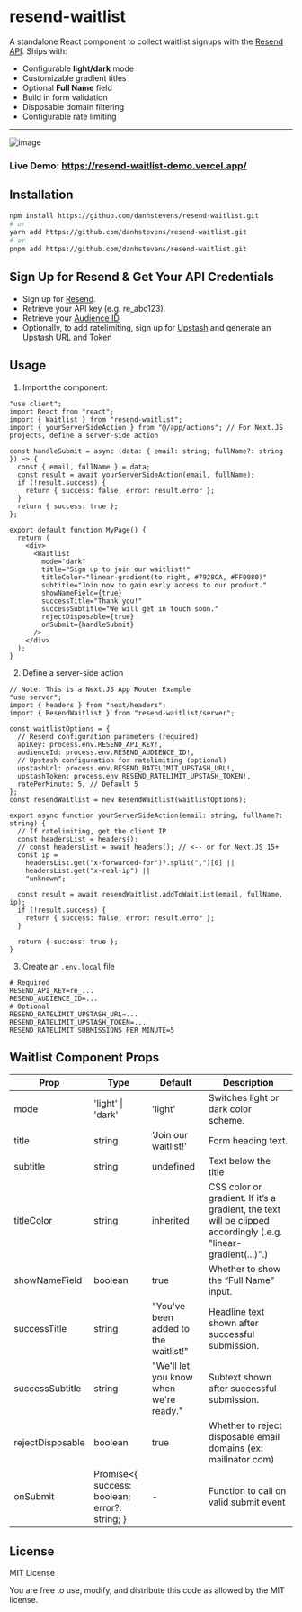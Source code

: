 # resend-waitlist

A standalone React component to collect waitlist signups with the [Resend API](https://resend.com). Ships with:

- Configurable **light/dark** mode
- Customizable gradient titles
- Optional **Full Name** field
- Build in form validation
- Disposable domain filtering
- Configurable rate limiting

---

![image](https://github.com/user-attachments/assets/10431970-fe3a-48d0-b8d3-ca5f7c480dee)

### Live Demo: https://resend-waitlist-demo.vercel.app/

## Installation

```bash
npm install https://github.com/danhstevens/resend-waitlist.git
# or
yarn add https://github.com/danhstevens/resend-waitlist.git
# or
pnpm add https://github.com/danhstevens/resend-waitlist.git
```

## Sign Up for Resend & Get Your API Credentials

- Sign up for [Resend](https://resend.com/).
- Retrieve your API key (e.g. re_abc123).
- Retrieve your [Audience ID](https://resend.com/audiences)
- Optionally, to add ratelimiting, sign up for [Upstash](https://upstash.com/) and generate an Upstash URL and Token

## Usage

1. Import the component:

```tsx
"use client";
import React from "react";
import { Waitlist } from "resend-waitlist";
import { yourServerSideAction } from "@/app/actions"; // For Next.JS projects, define a server-side action

const handleSubmit = async (data: { email: string; fullName?: string }) => {
  const { email, fullName } = data;
  const result = await yourServerSideAction(email, fullName);
  if (!result.success) {
    return { success: false, error: result.error };
  }
  return { success: true };
};

export default function MyPage() {
  return (
    <div>
      <Waitlist
        mode="dark"
        title="Sign up to join our waitlist!"
        titleColor="linear-gradient(to right, #7928CA, #FF0080)"
        subtitle="Join now to gain early access to our product."
        showNameField={true}
        successTitle="Thank you!"
        successSubtitle="We will get in touch soon."
        rejectDisposable={true}
        onSubmit={handleSubmit}
      />
    </div>
  );
}
```

2. Define a server-side action

```tsx
// Note: This is a Next.JS App Router Example
"use server";
import { headers } from "next/headers";
import { ResendWaitlist } from "resend-waitlist/server";

const waitlistOptions = {
  // Resend configuration parameters (required)
  apiKey: process.env.RESEND_API_KEY!,
  audienceId: process.env.RESEND_AUDIENCE_ID!,
  // Upstash configuration for ratelimiting (optional)
  upstashUrl: process.env.RESEND_RATELIMIT_UPSTASH_URL!,
  upstashToken: process.env.RESEND_RATELIMIT_UPSTASH_TOKEN!,
  ratePerMinute: 5, // Default 5
};
const resendWaitlist = new ResendWaitlist(waitlistOptions);

export async function yourServerSideAction(email: string, fullName?: string) {
  // If ratelimiting, get the client IP
  const headersList = headers();
  // const headersList = await headers(); // <-- or for Next.JS 15+
  const ip =
    headersList.get("x-forwarded-for")?.split(",")[0] ||
    headersList.get("x-real-ip") ||
    "unknown";

  const result = await resendWaitlist.addToWaitlist(email, fullName, ip);
  if (!result.success) {
    return { success: false, error: result.error };
  }

  return { success: true };
}
```

3. Create an `.env.local` file

```
# Required
RESEND_API_KEY=re_...
RESEND_AUDIENCE_ID=...
# Optional
RESEND_RATELIMIT_UPSTASH_URL=...
RESEND_RATELIMIT_UPSTASH_TOKEN=...
RESEND_RATELIMIT_SUBMISSIONS_PER_MINUTE=5
```

## Waitlist Component Props

| Prop             | Type                                          | Default                                | Description                                                                                                     |
| ---------------- | --------------------------------------------- | -------------------------------------- | --------------------------------------------------------------------------------------------------------------- |
| mode             | 'light' \| 'dark'                             | 'light'                                | Switches light or dark color scheme.                                                                            |
| title            | string                                        | 'Join our waitlist!'                   | Form heading text.                                                                                              |
| subtitle         | string                                        | undefined                              | Text below the title                                                                                            |
| titleColor       | string                                        | inherited                              | CSS color or gradient. If it’s a gradient, the text will be clipped accordingly (.e.g. "linear-gradient(...)".) |
| showNameField    | boolean                                       | true                                   | Whether to show the “Full Name” input.                                                                          |
| successTitle     | string                                        | "You've been added to the waitlist!"   | Headline text shown after successful submission.                                                                |
| successSubtitle  | string                                        | "We'll let you know when we're ready." | Subtext shown after successful submission.                                                                      |
| rejectDisposable | boolean                                       | true                                   | Whether to reject disposable email domains (ex: mailinator.com)                                                 |
| onSubmit         | Promise<{ success: boolean; error?: string; } | -                                      | Function to call on valid submit event                                                                          |

## License

MIT License

You are free to use, modify, and distribute this code as allowed by the MIT license.
